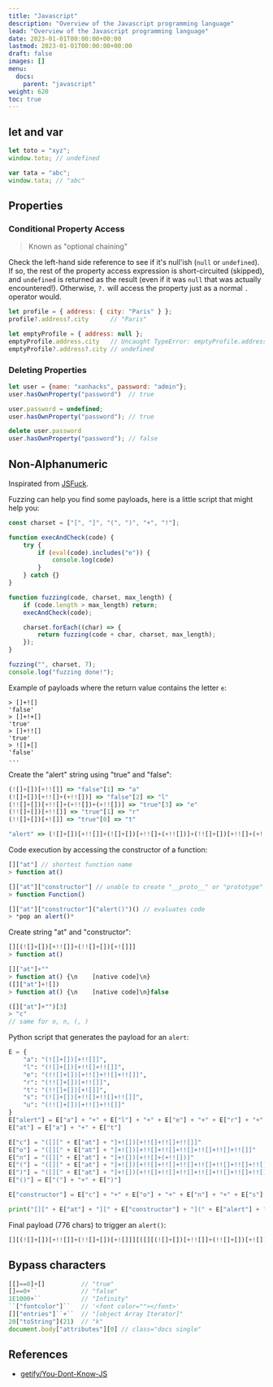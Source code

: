 ```yaml
---
title: "Javascript"
description: "Overview of the Javascript programming language"
lead: "Overview of the Javascript programming language"
date: 2023-01-01T00:00:00+00:00
lastmod: 2023-01-01T00:00:00+00:00
draft: false
images: []
menu:
  docs:
    parent: "javascript"
weight: 620
toc: true
---
```


## let and var

```js
let toto = "xyz";
window.toto; // undefined

var tata = "abc";
window.tata; // "abc"
```

## Properties

### Conditional Property Access

> Known as "optional chaining"

Check the left-hand side reference to see if it's null'ish (`null` or `undefined`). If so, the rest of the property access expression is short-circuited (skipped), and `undefined` is returned as the result (even if it was `null` that was actually encountered!). Otherwise, `?.` will access the property just as a normal `.` operator would.

```js
let profile = { address: { city: "Paris" } };
profile?.address?.city      // "Paris"

let emptyProfile = { address: null };
emptyProfile.address.city   // Uncaught TypeError: emptyProfile.address is null
emptyProfile?.address?.city // undefined
```

### Deleting Properties

```js
let user = {name: "xanhacks", password: "admin"};
user.hasOwnProperty("password")  // true

user.password = undefined;
user.hasOwnProperty("password"); // true

delete user.password
user.hasOwnProperty("password"); // false
```

## Non-Alphanumeric

Inspirated from [JSFuck](https://github.com/aemkei/jsfuck/blob/main/jsfuck.js).

Fuzzing can help you find some payloads, here is a little script that might help you:

```js
const charset = ["[", "]", "(", ")", "+", "!"];

function execAndCheck(code) {
	try {
		if (eval(code).includes("e")) {
			console.log(code)
		}
	} catch {}
}

function fuzzing(code, charset, max_length) {
	if (code.length > max_length) return;
	execAndCheck(code);

	charset.forEach((char) => {
		return fuzzing(code + char, charset, max_length);
	});
}

fuzzing("", charset, 7);
console.log("fuzzing done!");
```

Example of payloads where the return value contains the letter `e`:

```
> []+![]
'false'
> []+!+[]
'true'
> []+!![]
'true'
> ![]+[]
'false'
...
```

Create the "alert" string using "true" and "false":

```js
(![]+[])[+!![]] => "false"[1] => "a"
(![]+[])[+!![]+(+!![])] => "false"[2] => "l"
(!![]+[])[+!![]+(+!![])+(+!![])] => "true"[3] => "e"
(!![]+[])[+!![]] => "true"[1] => "r"
(!![]+[])[+![]] => "true"[0] => "t"

"alert" => (![]+[])[+!![]]+(![]+[])[+!![]+(+!![])]+(!![]+[])[+!![]+(+!![])+(+!![])]+(!![]+[])[+!![]]+(!![]+[])[+![]]
```

Code execution by accessing the constructor of a function:

```js
[]["at"] // shortest function name
> function at()

[]["at"]["constructor"] // unable to create "__proto__" or "prototype" string
> function Function()

[]["at"]["constructor"]("alert()")() // evaluates code
> *pop an alert()*
```

Create string "at" and "constructor":

```js
[][(![]+[])[+!![]]+(!![]+[])[+![]]]
> function at()

[]["at"]+""
> function at() {\n    [native code]\n}
([]["at"]+![])
> function at() {\n    [native code]\n}false

([]["at"]+"")[3]
> "c"
// same for o, n, (, )
```

Python script that generates the payload for an `alert`:

```python
E = {
	"a": "(![]+[])[+!![]]",
	"l": "(![]+[])[+!![]+!![]]",
	"e": "(!![]+[])[+!![]+!![]+!![]]",
	"r": "(!![]+[])[+!![]]",
	"t": "(!![]+[])[+![]]",
	"s": "(![]+[])[+!![]+!![]+!![]]",
	"u": "(!![]+[])[+!![]+!![]]"
}
E["alert"] = E["a"] + "+" + E["l"] + "+" + E["e"] + "+" + E["r"] + "+" + E["t"]
E["at"] = E["a"] + "+" + E["t"]

E["c"] = "([][" + E["at"] + "]+![])[+!![]+!![]+!![]]"
E["o"] = "([][" + E["at"] + "]+![])[+!![]+!![]+!![]+!![]+!![]+!![]]"
E["n"] = "([][" + E["at"] + "]+![])[+!![]+(+!![])]"
E["("] = "([][" + E["at"] + "]+![])[+!![]+!![]+!![]+!![]+!![]+!![]+!![]+!![]+!![]+!![]+!![]]"
E[")"] = "([][" + E["at"] + "]+![])[+!![]+!![]+!![]+!![]+!![]+!![]+!![]+!![]+!![]+!![]+!![]+!![]]"
E["()"] = E["("] + "+" + E[")"]

E["constructor"] = E["c"] + "+" + E["o"] + "+" + E["n"] + "+" + E["s"] + "+" + E["t"] + "+" + E["r"] + "+" + E["u"] + "+" + E["c"] + "+" + E["t"] + "+" + E["o"] + "+" + E["r"]

print("[][" + E["at"] + "][" + E["constructor"] + "](" + E["alert"] + "+" + E["()"] + ")()")
```

Final payload (776 chars) to trigger an `alert()`:

```js
[][(![]+[])[+!![]]+(!![]+[])[+![]]][([][(![]+[])[+!![]]+(!![]+[])[+![]]]+![])[+!![]+!![]+!![]]+([][(![]+[])[+!![]]+(!![]+[])[+![]]]+![])[+!![]+!![]+!![]+!![]+!![]+!![]]+([][(![]+[])[+!![]]+(!![]+[])[+![]]]+![])[+!![]+(+!![])]+(![]+[])[+!![]+!![]+!![]]+(!![]+[])[+![]]+(!![]+[])[+!![]]+(!![]+[])[+!![]+!![]]+([][(![]+[])[+!![]]+(!![]+[])[+![]]]+![])[+!![]+!![]+!![]]+(!![]+[])[+![]]+([][(![]+[])[+!![]]+(!![]+[])[+![]]]+![])[+!![]+!![]+!![]+!![]+!![]+!![]]+(!![]+[])[+!![]]]((![]+[])[+!![]]+(![]+[])[+!![]+!![]]+(!![]+[])[+!![]+!![]+!![]]+(!![]+[])[+!![]]+(!![]+[])[+![]]+([][(![]+[])[+!![]]+(!![]+[])[+![]]]+![])[+!![]+!![]+!![]+!![]+!![]+!![]+!![]+!![]+!![]+!![]+!![]]+([][(![]+[])[+!![]]+(!![]+[])[+![]]]+![])[+!![]+!![]+!![]+!![]+!![]+!![]+!![]+!![]+!![]+!![]+!![]+!![]])()
```

## Bypass characters

```js
[[]==0]+[]          // "true"
[]==0+``            // "false"
1E1000+``           // "Infinity" 
``["fontcolor"]``   // '<font color=""></font>'
[]["entries"]``+``  // "[object Array Iterator]" 
20["toString"](21)  // "k"
document.body["attributes"][0] // class="docs single"
```

## References

- [getify/You-Dont-Know-JS](https://github.com/getify/You-Dont-Know-JS/)
